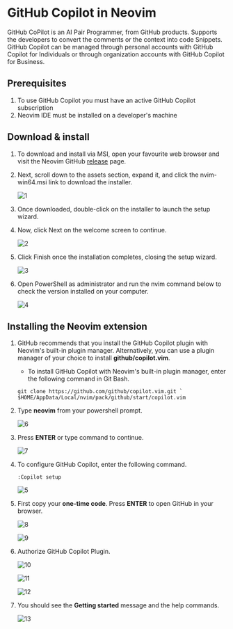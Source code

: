 # GitHub Copilot in Neovim

GitHub CoPilot is an AI Pair Programmer, from GitHub products. Supports the developers to convert the comments or the context into code Snippets. GitHub Copilot can be managed through personal accounts with GitHub Copilot for Individuals or through organization accounts with GitHub Copilot for Business.

## Prerequisites

1. To use GitHub Copilot you must have an active GitHub Copilot subscription
2. Neovim IDE must be installed on a developer's machine

## Download & install

1. To download and install via MSI, open your favourite web browser and visit the Neovim GitHub [release](https://github.com/neovim/neovim/releases) page.
2. Next, scroll down to the assets section, expand it, and click the nvim-win64.msi link to download the installer.

   ![1](https://user-images.githubusercontent.com/92542803/220366127-d55f8d46-5b14-4d5b-bfae-06be2e232525.png)

3. Once downloaded, double-click on the installer to launch the setup wizard.
4. Now, click Next on the welcome screen to continue.

   ![2](https://user-images.githubusercontent.com/92542803/220366694-c82506cc-ed5c-48aa-9759-bc0a4c459586.png)

5. Click Finish once the installation completes, closing the setup wizard.
   
   ![3](https://user-images.githubusercontent.com/92542803/220367351-cd173a57-4c6f-4767-a64e-745ec07484af.png)

6. Open PowerShell as administrator and run the nvim command below to check the version installed on your computer.

   ![4](https://user-images.githubusercontent.com/92542803/220367977-d4ee6988-8c2d-4787-9039-f7b26acf8707.png)

## Installing the Neovim extension

1. GitHub recommends that you install the GitHub Copilot plugin with Neovim's built-in plugin manager. Alternatively, you can use a plugin manager of your choice to install **github/copilot.vim**.

   - To install GitHub Copilot with Neovim's built-in plugin manager, enter the following command in Git Bash.
   
   ```
   git clone https://github.com/github/copilot.vim.git `
   $HOME/AppData/Local/nvim/pack/github/start/copilot.vim
   ```
   
2. Type **neovim** from your powershell prompt.
   
   ![6](https://user-images.githubusercontent.com/92542803/220370921-6e3360f4-047c-4831-8c47-eac8aee5b038.png)

2. Press **ENTER** or type command to continue.
   
   ![7](https://user-images.githubusercontent.com/92542803/220371100-6e497279-4547-422f-ac90-062d730e6b2b.png)

3. To configure GitHub Copilot, enter the following command.
   
   ```
   :Copilot setup
   ```
   ![5](https://user-images.githubusercontent.com/92542803/220370243-d62d1d7d-a444-4a44-8837-16dbb3beecf0.png)

4. First copy your **one-time code**. Press **ENTER** to open GitHub in your browser.
   
   ![8](https://user-images.githubusercontent.com/92542803/220371556-8c2c2332-2060-419e-a28b-5c9cfb12f4c2.png)
   
   ![9](https://user-images.githubusercontent.com/92542803/220371788-5c64379a-98f4-46c5-82d9-4a8ea5dec7f5.png)

5. Authorize GitHub Copilot Plugin.
   
   ![10](https://user-images.githubusercontent.com/92542803/220372199-6478f300-8dfa-41db-b004-b0a04ac23ce5.png)
   
   ![11](https://user-images.githubusercontent.com/92542803/220372206-bcca396f-7fa1-49a2-b3c8-36fdd14de064.png)
   
   ![12](https://user-images.githubusercontent.com/92542803/220372208-5ac22d6b-4c9a-4520-bf67-69f4d694cc63.png)

6. You should see the **Getting started** message and the help commands.

   ![13](https://user-images.githubusercontent.com/92542803/220372604-948d83c7-0264-4f25-8f23-b948660f1163.png)

